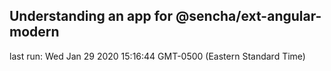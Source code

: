 ## Understanding an app for @sencha/ext-angular-modern

last run: Wed Jan 29 2020 15:16:44 GMT-0500 (Eastern Standard Time)
